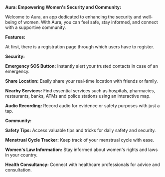 **Aura: Empowering Women's Security and Community:**


Welcome to Aura, an app dedicated to enhancing the security and well-being of women. With Aura, you can feel safe, stay informed, and connect with a supportive community.

**Features:**


At first, there is a registration page through which users have to register.


**Security:**

**Emergency SOS Button:** Instantly alert your trusted contacts in case of an emergency.

**Share Location:** Easily share your real-time location with friends or family.

**Nearby Services:** Find essential services such as hospitals, pharmacies, restaurants, banks, ATMs and police stations using an interactive map.

**Audio Recording:** Record audio for evidence or safety purposes with just a tap.

**Community:**

**Safety Tips:** Access valuable tips and tricks for daily safety and security.

**Menstrual Cycle Tracker:**  Keep track of your menstrual cycle with ease.

**Women's Law Information:**  Stay informed about women's rights and laws in your country.

**Health Consultancy:**  Connect with healthcare professionals for advice and consultation.
